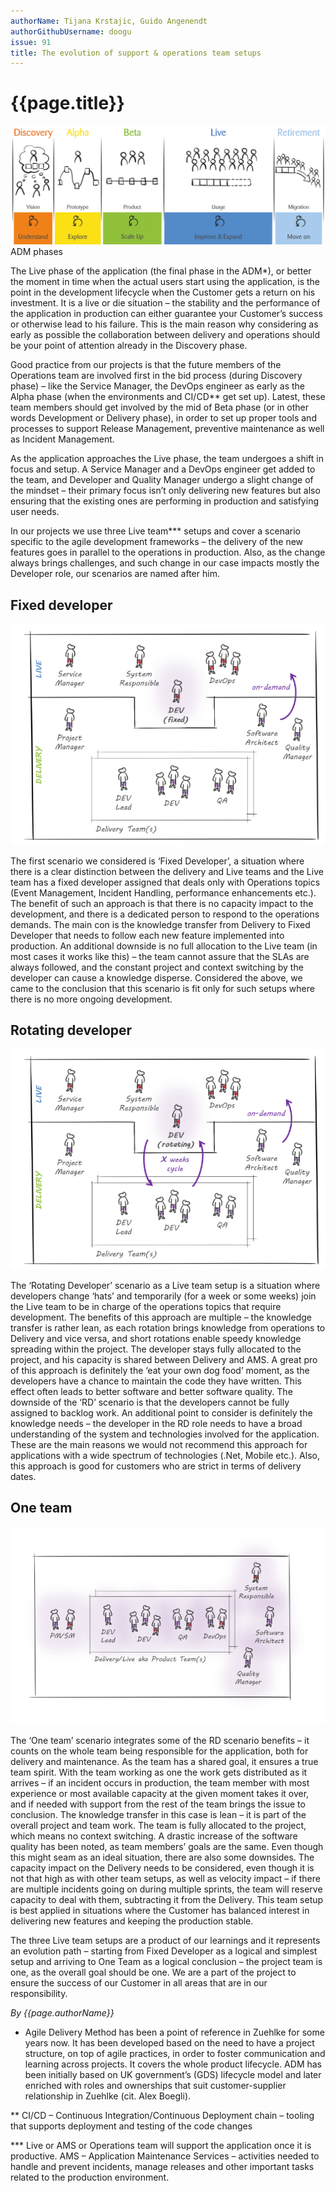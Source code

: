 ```yaml
---
authorName: Tijana Krstajic, Guido Angenendt
authorGithubUsername: doogu
issue: 91
title: The evolution of support & operations team setups
---
```

# {{page.title}}

![ADM phases](./ams-team-setups/AMS.png)
ADM phases

The Live phase of the application (the final phase in the ADM*), or better the moment in time when the actual users start using the application, is the point in the development lifecycle when the Customer gets a return on his investment. It is a live or die situation – the stability and the performance of the application in production can either guarantee your Customer’s success or otherwise lead to his failure. This is the main reason why considering as early as possible the collaboration between delivery and operations should be your point of attention already in the Discovery phase.

Good practice from our projects is that the future members of the Operations team are involved first in the bid process (during Discovery phase) – like the Service Manager, the DevOps engineer as early as the Alpha phase (when the environments and CI/CD** get set up). Latest, these team members should get involved by the mid of Beta phase (or in other words Development or Delivery phase), in order to set up proper tools and processes to support Release Management, preventive maintenance as well as Incident Management.

As the application approaches the Live phase, the team undergoes a shift in focus and setup. A Service Manager and a DevOps engineer get added to the team, and Developer and Quality Manager undergo a slight change of the mindset – their primary focus isn’t only delivering new features but also ensuring that the existing ones are performing in production and satisfying user needs.

In our projects we use three Live team*** setups and cover a scenario specific to the agile development frameworks – the delivery of the new features goes in parallel to the operations in production. Also, as the change always brings challenges, and such change in our case impacts mostly the Developer role, our scenarios are named after him. 

## Fixed developer

![Fixed Developer](./ams-team-setups/fixed.png)
 
The first scenario we considered is ‘Fixed Developer’, a situation where there is a clear distinction between the delivery and Live teams and the Live team has a fixed developer assigned that deals only with Operations topics (Event Management, Incident Handling, performance enhancements etc.). The benefit of such an approach is that there is no capacity impact to the development, and there is a dedicated person to respond to the operations demands. The main con is the knowledge transfer from Delivery to Fixed Developer that needs to follow each new feature implemented into production. An additional downside is no full allocation to the Live team (in most cases it works like this) – the team cannot assure that the SLAs are always followed, and the constant project and context switching by the developer can cause a knowledge disperse. Considered the above, we came to the conclusion that this scenario is fit only for such setups where there is no more ongoing development.

## Rotating developer

![Rotating developer](./ams-team-setups/rotating.png)
 
The ‘Rotating Developer’ scenario as a Live team setup is a situation where developers change ‘hats’ and temporarily (for a week or some weeks) join the Live team to be in charge of the operations topics that require development. The benefits of this approach are multiple – the knowledge transfer is rather lean, as each rotation brings knowledge from operations to Delivery and vice versa, and short rotations enable speedy knowledge spreading within the project. The developer stays fully allocated to the project, and his capacity is shared between Delivery and AMS. A great pro of this approach is definitely the ‘eat your own dog food’ moment, as the developers have a chance to maintain the code they have written. This effect often leads to better software and better software quality. The downside of the ‘RD’ scenario is that the developers cannot be fully assigned to backlog work. An additional point to consider is definitely the knowledge needs – the developer in the RD role needs to have a broad understanding of the system and technologies involved for the application. These are the main reasons we would not recommend this approach for applications with a wide spectrum of technologies (.Net, Mobile etc.). Also, this approach is good for customers who are strict in terms of delivery dates.

## One team

![One team](./ams-team-setups/one.png)
 
The ‘One team’ scenario integrates some of the RD scenario benefits – it counts on the whole team being responsible for the application, both for delivery and maintenance. As the team has a shared goal, it ensures a true team spirit. With the team working as one the work gets distributed as it arrives – if an incident occurs in production, the team member with most experience or most available capacity at the given moment takes it over, and if needed with support from the rest of the team brings the issue to conclusion. The knowledge transfer in this case is lean – it is part of the overall project and team work. The team is fully allocated to the project, which means no context switching. A drastic increase of the software quality has been noted, as team members’ goals are the same. Even though this might seam as an ideal situation, there are also some downsides. The capacity impact on the Delivery needs to be considered, even though it is not that high as with other team setups, as well as velocity impact – if there are multiple incidents going on during multiple sprints, the team will reserve capacity to deal with them, subtracting it from the Delivery. This team setup is best applied in situations where the Customer has balanced interest in delivering new features and keeping the production stable.

The three Live team setups are a product of our learnings and it represents an evolution path – starting from Fixed Developer as a logical and simplest setup and arriving to One Team as a logical conclusion – the project team is one, as the overall goal should be one. We are a part of the project to ensure the success of our Customer in all areas that are in our responsibility.

*By {{page.authorName}}*


* Agile Delivery Method has been a point of reference in Zuehlke for some years now. It has been developed based on the need to have a project structure, on top of agile practices, in order to foster communication and learning across projects. It covers the whole product lifecycle. ADM has been initially based on UK government’s (GDS) lifecycle model and later enriched with roles and ownerships that suit customer-supplier relationship in Zuehlke (cit. Alex Boegli).

** CI/CD – Continuous Integration/Continuous Deployment chain – tooling that supports deployment and testing of the code changes

*** Live or AMS or Operations team will support the application once it is productive. AMS – Application Maintenance Services – activities needed to handle and prevent incidents, manage releases and other important tasks related to the production environment. 